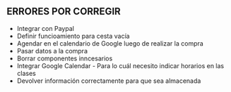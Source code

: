 ## ERRORES POR CORREGIR

- Integrar con Paypal
- Definir funcioamiento para cesta vacía
- Agendar en el calendario de Google luego de realizar la compra
- Pasar datos a la compra
- Borrar componentes inncesarios
- Integrar Google Calendar - Para lo cuál necesito indicar horarios en las clases
- Devolver información correctamente para que sea almacenada

